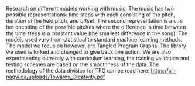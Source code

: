 Research on different models working with music. The music has two possible representations: time steps with each consisting of the pitch, duration of the held pitch, and offset. The second representation is a one hot encoding of the possible pitches where the difference in time between the time steps is a constant value (the smallest difference in the song). The models used vary from statistical to standard machine learning methods. The model we focus on however, are Tangled Program Graphs. The library we used is forked and changed to give back one action. We are also experimenting currently with curriculum learning, the training validation and testing schemes are based on the smoothness of the data. The methodology of the data division for TPG can be read here: https://ali-naqvi.ca/uploads/Towards_Creativity.pdf

